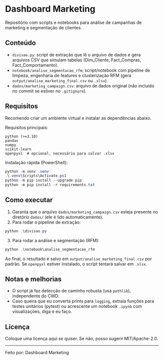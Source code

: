 # Dashboard Marketing

Repositório com scripts e notebooks para análise de campanhas de marketing e segmentação de clientes.

## Conteúdo

- `divisao.py`: script de extração que lê o arquivo de dados e gera arquivos CSV que simulam tabelas (Dim_Cliente, Fact_Compras, Fact_Comportamento).
- `notebook/analise_segmentacao_rfm`: script/notebook com pipeline de limpeza, engenharia de features e clusterização RFM (gera `output/analise_marketing_final.csv` ou `.xlsx`).
- `dados/marketing_campaign.csv`: arquivo de dados original (não incluído no commit se estiver no `.gitignore`).

## Requisitos

Recomendo criar um ambiente virtual e instalar as dependências abaixo.

Requisitos principais:

```
python (>=3.10)
pandas
numpy
scikit-learn
openpyxl  # opcional, necessário para salvar .xlsx
```

Instalação rápida (PowerShell):

```powershell
python -m venv .venv
.\.venv\Scripts\Activate.ps1
python -m pip install --upgrade pip
python -m pip install -r requirements.txt
```

## Como executar

1. Garanta que o arquivo `dados/marketing_campaign.csv` esteja presente no diretório `dados/` (ele é lido automaticamente).
2. Para rodar o pipeline de extração:

```powershell
python .\divisao.py
```

3. Para rodar a análise e segmentação (RFM):

```powershell
python .\notebook\analise_segmentacao_rfm
```

Ao final, o resultado é salvo em `output/analise_marketing_final.csv` por padrão. Se `openpyxl` estiver instalado, o script tentará salvar em `.xlsx`.

## Notas e melhorias

- O script já faz detecção de caminho robusta (usa `pathlib`), independente do CWD.
- Caso queira que eu converta prints para `logging`, extraia funções para testes unitários (pytest) ou acrescente um notebook `.ipynb` com visualizações, diga e eu faço.

## Licença

Coloque uma licença aqui se quiser. Se não, posso sugerir MIT/Apache-2.0.

---
Feito por: Dashboard Marketing
